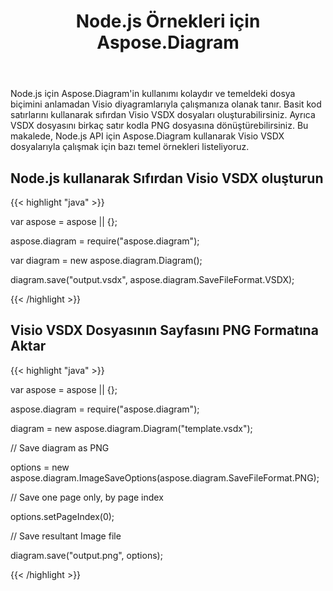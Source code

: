 ﻿---
title: Node.js Örnekleri için Aspose.Diagram
type: docs
weight: 10
url: /tr/java/aspose-diagram-for-node-js-examples/
description: Viso Diagram Node.js API, temeldeki dosya biçimini anlamadan Visio diyagramlarıyla çalışmanıza olanak tanır. Visio VSDX dosyalarını sıfırdan oluşturabilir ve sadece birkaç satır kod ile VSDX dosyalarını PNG'e dönüştürebilirsiniz.
---
Node.js için Aspose.Diagram'in kullanımı kolaydır ve temeldeki dosya biçimini anlamadan Visio diyagramlarıyla çalışmanıza olanak tanır. Basit kod satırlarını kullanarak sıfırdan Visio VSDX dosyaları oluşturabilirsiniz. Ayrıca VSDX dosyasını birkaç satır kodla PNG dosyasına dönüştürebilirsiniz. Bu makalede, Node.js API için Aspose.Diagram kullanarak Visio VSDX dosyalarıyla çalışmak için bazı temel örnekleri listeliyoruz.
## **Node.js kullanarak Sıfırdan Visio VSDX oluşturun**
{{< highlight "java" >}}

 var aspose = aspose || {};

aspose.diagram = require("aspose.diagram");

var diagram = new aspose.diagram.Diagram();

diagram.save("output.vsdx", aspose.diagram.SaveFileFormat.VSDX);

{{< /highlight >}}
## **Visio VSDX Dosyasının Sayfasını PNG Formatına Aktar**
{{< highlight "java" >}}

 var aspose = aspose || {};

aspose.diagram = require("aspose.diagram");

diagram = new aspose.diagram.Diagram("template.vsdx");

// Save diagram as PNG

options = new aspose.diagram.ImageSaveOptions(aspose.diagram.SaveFileFormat.PNG);

// Save one page only, by page index

options.setPageIndex(0);

// Save resultant Image file

diagram.save("output.png", options);

{{< /highlight >}}
